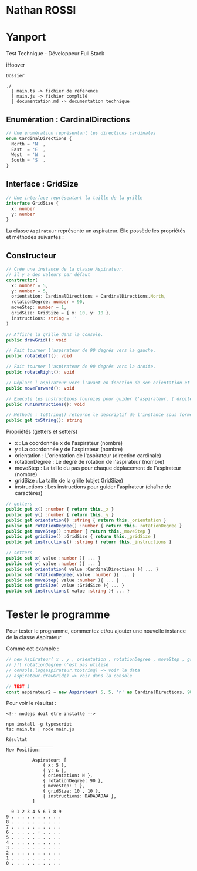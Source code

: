 


# Nathan ROSSI

# Yanport 
Test Technique - Développeur Full Stack

iHoover


```
Dossier

./
  | main.ts -> fichier de référence
  | main.js -> fichier complilé
  | documentation.md -> documentation technique
```

## Enumération : CardinalDirections

```typescript
// Une énumération représentant les directions cardinales
enum CardinalDirections {
  North = 'N' ,
  East  = 'E' ,
  West  = 'W' ,
  South = 'S' ,
}
```

## Interface : GridSize

```typescript
// Une interface représentant la taille de la grille
interface GridSize {
  x: number
  y: number
}
```

La classe `Aspirateur` représente un aspirateur. Elle possède les propriétés et méthodes suivantes :

## Constructeur

```typescript
// Crée une instance de la classe Aspirateur.
// il y a des valeurs par défaut
constructor(
  x: number = 5,
  y: number = 5,
  orientation: CardinalDirections = CardinalDirections.North,
  rotationDegree: number = 90,
  moveStep: number = 1,
  gridSize: GridSize = { x: 10, y: 10 },
  instructions: string = ''
)
```

```typescript
// Affiche la grille dans la console.
public drawGrid(): void
```

```typescript
// Fait tourner l'aspirateur de 90 degrés vers la gauche.
public rotateLeft(): void
```

```typescript
// Fait tourner l'aspirateur de 90 degrés vers la droite.
public rotateRight(): void
```

```typescript
// Déplace l'aspirateur vers l'avant en fonction de son orientation et de la valeur de moveStep.
public moveForward(): void
```

```typescript
// Exécute les instructions fournies pour guider l'aspirateur. ( droite , gauche , avancer )
public runInstructions(): void
```

```typescript
// Méthode : toString() retourne le descriptif de l'instance sous forme d'une chaîne de caractère
public get toString(): string
```

Propriétés (getters et setters)

- x : La coordonnée x de l'aspirateur (nombre)
- y : La coordonnée y de l'aspirateur (nombre)
- orientation : L'orientation de l'aspirateur (direction cardinale)
- rotationDegree : Le degré de rotation de l'aspirateur (nombre)
- moveStep : La taille du pas pour chaque déplacement de l'aspirateur (nombre)
- gridSize : La taille de la grille (objet GridSize)
- instructions : Les instructions pour guider l'aspirateur (chaîne de caractères)

```typescript
// getters
public get x() :number { return this._x }
public get y() :number { return this._y }
public get orientation() :string { return this._orientation }
public get rotationDegree() :number { return this._rotationDegree }
public get moveStep() :number { return this._moveStep }
public get gridSize() :GridSize { return this._gridSize }
public get instructions() :string { return this._instructions }

// setters
public set x( value :number ){ ... }
public set y( value :number ){ ... }
public set orientation( value :CardinalDirections ){ ... }
public set rotationDegree( value :number ){ ... }
public set moveStep( value :number ){ ... }
public set gridSize( value :GridSize ){ ... }
public set instructions( value :string ){ ... }
```

# Tester le programme

Pour tester le programme, commentez et/ou ajouter une nouvelle instance de la classe Aspirateur

Comme cet example :

```typescript
// new Aspirateur( x , y , orientation , rotationDegree , moveStep , gridSize , instructions )
// /!\ rotationDegree n'est pas utilisé 
// console.log(aspirateur.toString) => voir la data
// aspirateur.drawGrid() => voir dans la console

// TEST 1
const aspirateur2 = new Aspirateur( 5, 5, 'n' as CardinalDirections, 90, 1, { x:10, y:10 } , 'DADADADAA' )
```

Pour voir le résultat :

```node
<!-- nodejs doit être installé -->

npm install -g typescript
tsc main.ts | node main.js
```

```
Résultat
__________________
New Position:

          Aspirateur: [
              { x: 5 },
              { y: 6 },
              { orientation: N },
              { rotationDegree: 90 },
              { moveStep: 1 },
              { gridSize: 10 , 10 },
              { instructions: DADADADAA },
          ]

  0 1 2 3 4 5 6 7 8 9
9 . . . . . . . . . .
8 . . . . . . . . . .
7 . . . . . . . . . .
6 . . . . . ↑ . . . .
5 . . . . . . . . . .
4 . . . . . . . . . .
3 . . . . . . . . . .
2 . . . . . . . . . .
1 . . . . . . . . . .
0 . . . . . . . . . .
```